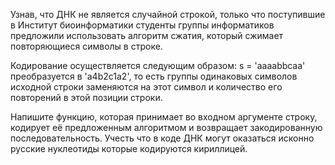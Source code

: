 Узнав, что ДНК не является случайной строкой, только что поступившие в Институт биоинформатики студенты группы информатиков предложили использовать алгоритм сжатия,
который сжимает повторяющиеся символы в строке.

Кодирование осуществляется следующим образом:
s = 'aaaabbсaa' преобразуется в 'a4b2с1a2', то есть группы одинаковых символов исходной строки заменяются на этот символ и количество его повторений в этой позиции строки.

Напишите функцию, которая принимает во входном аргументе строку, кодирует её предложенным алгоритмом и возвращает закодированную последовательность.
Учесть что в коде ДНК могут оказаться исконно русские нуклеотиды которые кодируются кириллицей.